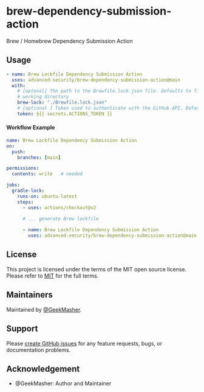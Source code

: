 # brew-dependency-submission-action

Brew / Homebrew Dependency Submission Action

## Usage

```yaml
- name: Brew Lockfile Dependency Submission Action
  uses: advanced-security/brew-dependency-submission-action@main
  with:
    # [optonal] The path to the Brewfile.lock.json file. Defaults to finding all Brewfile.lock.json in the current
    # working directory
    brew-lock: "./Brewfile.lock.json"
    # [optional ] Token used to authenticate with the GitHub API. Defaults to the GITHUB_TOKEN secret.
    token: ${{ secrets.ACTIONS_TOKEN }}
```

#### Workflow Example

```yaml
name: Brew Lockfile Dependency Submission Action
on:
  push:
    branches: [main]

permissions: 
  contents: write   # needed

jobs:
  gradle-lock:
    runs-on: ubuntu-latest
    steps:
      - uses: actions/checkout@v2
      
      # ... generate Brew lockfile

      - name: Brew Lockfile Dependency Submission Action
        uses: advanced-security/brew-dependency-submission-action@main
```


## License 

This project is licensed under the terms of the MIT open source license. Please refer to [MIT](./LICENSE) for the full terms.


## Maintainers 

Maintained by [@GeekMasher](https://github.com/GeekMasher).


## Support

Please [create GitHub issues](https://github.com/advanced-security/brew-dependency-submission-action) for any feature requests, bugs, or documentation problems.


## Acknowledgement

- @GeekMasher: Author and Maintainer

